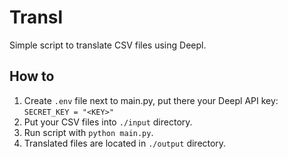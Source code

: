 # Transl

Simple script to translate CSV files using Deepl.

## How to
1. Create `.env` file next to main.py, put there your Deepl API key:
`SECRET_KEY = "<KEY>"`
2. Put your CSV files into `./input` directory.
2. Run script with `python main.py`.
4. Translated files are located in `./output` directory.
